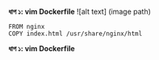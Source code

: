 __ধাপ ১: vim Dockerfile__
![alt text] (image path)
 ```
FROM nginx
COPY index.html /usr/share/nginx/html
```
__ধাপ ১: vim Dockerfile__
